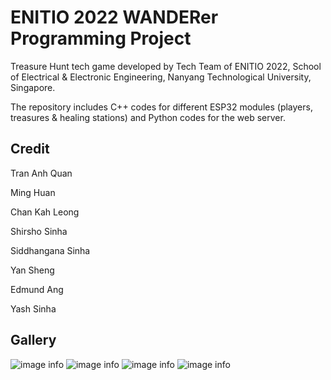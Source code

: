 # ENITIO 2022 WANDERer Programming Project

Treasure Hunt tech game developed by Tech Team of ENITIO 2022, School of Electrical & Electronic Engineering, Nanyang Technological University, Singapore.

The repository includes C++ codes for different ESP32 modules (players, treasures & healing stations) and Python codes for the web server.

## Credit
Tran Anh Quan

Ming Huan

Chan Kah Leong

Shirsho Sinha

Siddhangana Sinha

Yan Sheng

Edmund Ang

Yash Sinha

## Gallery
![image info](./IMG20220731114022.jpg)
![image info](./IMG20220731114707.jpg)
![image info](./IMG20220731114904.jpg)
![image info](./IMG20220731115857.jpg)
